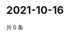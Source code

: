 # 2021-10-16

共 0 条

<!-- BEGIN WEIBO -->
<!-- 最后更新时间 Sat Oct 16 2021 22:12:17 GMT+0800 (China Standard Time) -->

<!-- END WEIBO -->
